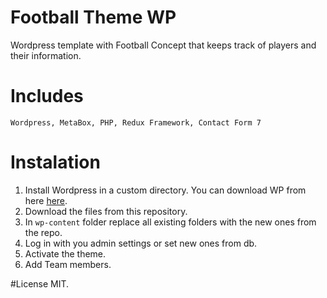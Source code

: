 # Football Theme WP
Wordpress template with Football Concept that keeps track of players and their information.

# Includes
`
Wordpress, MetaBox, PHP, Redux Framework, Contact Form 7
`

# Instalation

1. Install Wordpress in a custom directory. You can download WP from here [here](https://wordpress.org/).
2. Download the files from this repository.
3. In `wp-content` folder replace all existing folders with the new ones from the repo.
4. Log in with you admin settings or set new ones from db.
5. Activate the theme.
6. Add Team members.

#License
MIT.
